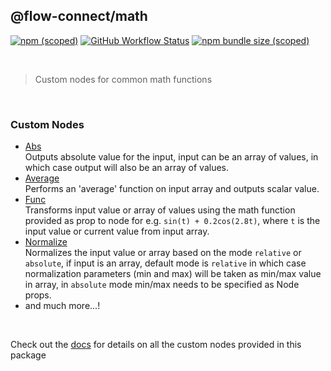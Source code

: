 ## @flow-connect/math

[<img alt="npm (scoped)" src="https://img.shields.io/npm/v/@flow-connect/math?style=flat-square" />](https://www.npmjs.com/package/@flow-connect/math)
[<img alt="GitHub Workflow Status" src="https://img.shields.io/github/workflow/status/saurabh-prosoft/flow-connect-standard-nodes/math?style=flat-square" />](https://github.com/saurabh-prosoft/flow-connect-standard-nodes/actions/workflows/math.yml)
[<img alt="npm bundle size (scoped)" src="https://img.shields.io/bundlephobia/min/@flow-connect/math?style=flat-square">](https://bundlephobia.com/package/@flow-connect/math)

<br/>

> Custom nodes for common math functions

<br/>

### Custom Nodes

- [Abs](https://flow-connect.saurabhagat.me/reference/standard-nodes/math/abs.html) <br/>
  Outputs absolute value for the input, input can be an array of values, in which case output will also be an array of values.
- [Average](https://flow-connect.saurabhagat.me/reference/standard-nodes/math/average.html) <br/>
  Performs an 'average' function on input array and outputs scalar value.
- [Func](https://flow-connect.saurabhagat.me/reference/standard-nodes/math/func.html) <br/>
  Transforms input value or array of values using the  math function provided as prop to node for e.g. `sin(t) + 0.2cos(2.8t)`, where `t` is the input value or current value from input array.
- [Normalize](https://flow-connect.saurabhagat.me/reference/standard-nodes/math/normalize.html) <br/>
  Normalizes the input value or array based on the mode `relative` or `absolute`, if input is an array, default mode is `relative` in which case normalization parameters (min and max) will be taken as min/max value in array, in `absolute` mode min/max needs to be specified as Node props.
- and much more...!

<br/>

Check out the [docs](https://flow-connect.saurabhagat.me/reference/standard-nodes/math.html) for details on all the custom nodes provided in this package

